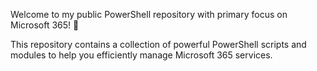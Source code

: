 Welcome to my public PowerShell repository with primary focus on Microsoft 365! 🎉

This repository contains a collection of powerful PowerShell scripts and modules to help you efficiently manage Microsoft 365 services.
